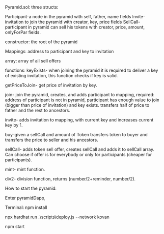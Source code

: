 Pyramid.sol:
three structs:

Participant-a node in the pyramid with self, father, name fields
Invite- invitation to join the pyramid with creator, key, price fields 
SellCall- participant in pyramid can sell his tokens with creator, price, amount, onlyForPar fields. 

constructor:
the root of the pyramid

Mappings:
address to participant and key to invitation 

array:
array of all sell offers

functions:
keyExists- when joining the pyramid it is required to deliver a key of existing invitation, this function checks if key is valid.

getPriceToJoin- get price of invitation by key.

join- join the pyramid, creates, and adds participant to mapping, 
required: address of participant is not in pyramid, participant has enough
value to join (bigger than price of invitation) and key exists.
transfers half of price to father and the rest to ancestors.

invite- adds invitation to mapping, with current key and increases current key by 1.

buy-given a sellCall and amount of Token transfers token to buyer and transfers the price to seller and his ancestors.

sellCall- adds token sell offer, creates sellCall and adds it to sellCall array. Can choose if offer is for everybody or only for participants (cheaper for participants).

mint- mint function.

div2- division function, returns (number/2+reminder, number/2).


How to start the pyramid:

Enter pyramidDapp, 

Terminal: npm install

npx hardhat run .\scripts\deploy.js --network kovan

npm start
